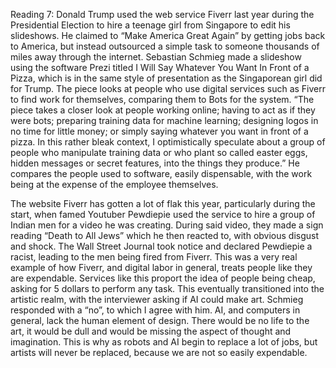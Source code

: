 ﻿Reading 7:
Donald Trump used the web service Fiverr last year during the Presidential Election to hire a teenage girl from Singapore to edit his slideshows. He claimed to “Make America Great Again” by getting jobs back to America, but instead outsourced a simple task to someone thousands of miles away through the internet. Sebastian Schmieg made a slideshow using the software Prezi titled I Will Say Whatever You Want In Front of a Pizza, which is in the same style of presentation as the Singaporean girl did for Trump. The piece looks at people who use digital services such as Fiverr to find work for themselves, comparing them to Bots for the system. “The piece takes a closer look at people working online; having to act as if they were bots; preparing training data for machine learning; designing logos in no time for little money; or simply saying whatever you want in front of a pizza. In this rather bleak context, I optimistically speculate about a group of people who manipulate training data or who plant so called easter eggs, hidden messages or secret features, into the things they produce.” He compares the people used to software, easily dispensable, with the work being at the expense of the employee themselves. 

The website Fiverr has gotten a lot of flak this year, particularly during the start, when famed Youtuber Pewdiepie used the service to hire a group of Indian men for a video he was creating. During said video, they made a sign reading “Death to All Jews” which he then reacted to, with obvious disgust and shock. The Wall Street Journal took notice and declared Pewdiepie a racist, leading to the men being fired from Fiverr. This was a very real example of how Fiverr, and digital labor in general, treats people like they are expendable. Services like this proport the idea of people being cheap, asking for 5 dollars to perform any task. This eventually transitioned into the artistic realm, with the interviewer asking if AI could make art. Schmieg responded with a “no”, to which I agree with him. AI, and computers in general, lack the human element of design. There would be no life to the art, it would be dull and would be missing the aspect of thought and imagination. This is why as robots and AI begin to replace a lot of jobs, but artists will never be replaced, because we are not so easily expendable. 
